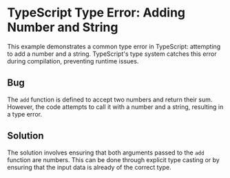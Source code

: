 # TypeScript Type Error: Adding Number and String

This example demonstrates a common type error in TypeScript: attempting to add a number and a string. TypeScript's type system catches this error during compilation, preventing runtime issues.

## Bug

The `add` function is defined to accept two numbers and return their sum. However, the code attempts to call it with a number and a string, resulting in a type error.

## Solution

The solution involves ensuring that both arguments passed to the `add` function are numbers. This can be done through explicit type casting or by ensuring that the input data is already of the correct type.
